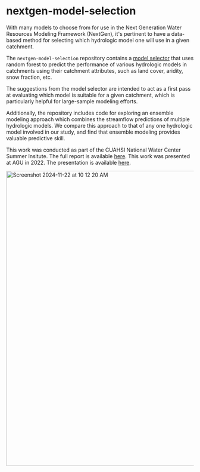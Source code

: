 # nextgen-model-selection
With many models to choose from for use in the Next Generation Water Resources Modeling Framework (NextGen), it's pertinent to have a data-based method for selecting which hydrologic model one will use in a given catchment. 

The `nextgen-model-selection` repository contains a [model selector](https://github.com/NWC-CUAHSI-Summer-Institute/nextgen-model-selection/blob/main/JAWRA_ModelSelector_Figure2.ipynb) that uses random forest to predict the performance of various hydrologic models in catchments using their catchment attributes, such as land cover, aridity, snow fraction, etc. 

The suggestions from the model selector are intended to act as a first pass at evaluating which model is suitable for a given catchment, which is particularly helpful for large-sample modeling efforts. 

Additionally, the repository includes code for exploring an ensemble modeling approach which combines the streamflow predictions of multiple hydrologic models. We compare this approach to that of any one hydrologic model involved in our study, and find that ensemble modeling provides valuable predictive skill. 

This work was conducted as part of the CUAHSI National Water Center Summer Insitute. The full report is available [here](https://www.cuahsi.org/uploads/library/doc/SI2022_Report_v1.2.docx.pdf).
This work was presented at AGU in 2022. The presentation is available [here](https://github.com/NWC-CUAHSI-Summer-Institute/nextgen-model-selection/blob/main/LBolotin_AGU_Poster_2022.pdf). 

<img width="791" alt="Screenshot 2024-11-22 at 10 12 20 AM" src="https://github.com/user-attachments/assets/574eb0ec-e6c8-4acb-ac1c-0732408942ce">
